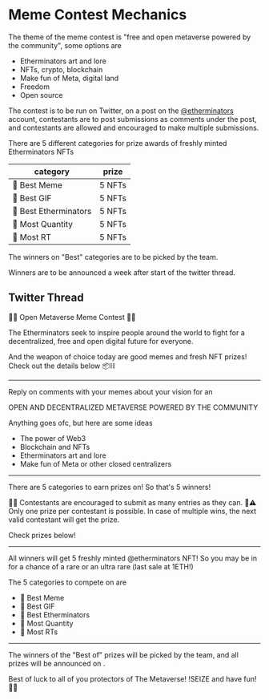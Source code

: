 Meme Contest Mechanics
======================

The theme of the meme contest is "free and open metaverse powered by the community", some options are

- Etherminators art and lore
- NFTs, crypto, blockchain
- Make fun of Meta, digital land
- Freedom
- Open source

The contest is to be run on Twitter, on a post on the [@etherminators](https://twitter.com/etherminators) account, 
contestants are to post submissions as comments under the post, 
and contestants are allowed and encouraged to make multiple submissions.

There are 5 different categories for prize awards of freshly minted Etherminators NFTs

|category|prize|
|------------------|------|
|🤡 Best Meme      |5 NFTs|
|🎥 Best GIF       |5 NFTs|
|💎 Best Etherminators |5 NFTs|
|🔢 Most Quantity  |5 NFTs|
|🐥 Most RT        |5 NFTs|

The winners on "Best" categories are to be picked by the team.

Winners are to be announced a week after start of the twitter thread.


Twitter Thread
--------------

🦾🤖  Open Metaverse Meme Contest 🦾🐸

The Etherminators seek to inspire people around the world to fight for a decentralized, free and open digital future for everyone.

And the weapon of choice today are good memes and fresh NFT prizes!
Check out the details below 📦⛓

<GIF>
  
------
  
Reply on comments with your memes about your vision for an

OPEN AND DECENTRALIZED METAVERSE POWERED BY THE COMMUNITY

Anything goes ofc, but here are some ideas 
- The power of Web3
- Blockchain and NFTs
- Etherminators art and lore
- Make fun of Meta or other closed centralizers

<meme>
  
-----
  
There are 5 categories to earn prizes on! So that's 5 winners!

🎉🥳  Contestants are encouraged to submit as many entries as they can.
🚨⚠️ Only one prize per contestant is possible. In case of multiple wins, the next valid contestant will get the prize.

Check prizes below!
<gif>

-----
  
All winners will get 5 freshly minted @etherminators NFT!
So you may be in for a chance of a rare or an ultra rare (last sale at 1ETH!)

The 5 categories to compete on are
- 🤡  Best Meme
- 🎥  Best GIF 
- 💎  Best Etherminators
- 🔢  Most Quantity
- 🐥  Most RTs

<meme>

-----
  
The winners of the "Best of" prizes will be picked by the team, and all prizes will be announced on <date>.

Best of luck to all of you protectors of The Metaverse!
!SEIZE and have fun! 🦾🐸
<gif>

